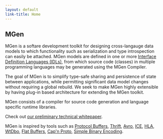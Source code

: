 ```yaml
---
layout: default
link-title: Home
---
```


## MGen

MGen is a softare development toolkit for designing cross-langauge data models to which functionality such as serialization and type introspection can easily be attached. MGen models are defined in one or more [Interface Definition Languages (IDLs)](http://en.wikipedia.org/wiki/Interface_description_language "IDL on Wikipedia"), from which source code (classes) in multiple programming languages may be generated using the MGen Compiler.

The goal of MGen is to simplify type-safe sharing and persistence of state between applications, while permitting significant data model changes without requiring a global rebuild. We seek to make MGen highly extensible by having plug-in based architecture for extending the MGen toolkit.

MGen consists of a compiler for source code generation and language specific runtime libraries.

Check out [our preliminary technical whitepaper](http://culvertsoft.se/docs/WhitePaper.pdf).


MGen is inspired by tools such as [Protocol Buffers](https://code.google.com/p/protobuf/ "sometimes called protobuf"), [Thrift](http://thrift.apache.org/), [Avro](http://avro.apache.org/), [ICE](http://www.zeroc.com/ice.html "Internet Communications Engine"), [HLA](http://en.wikipedia.org/wiki/High-level_architecture_(simulation) "High level architecture"), [WtDbo](http://www.webtoolkit.eu/wt/), [Flat Buffers](http://google.github.io/flatbuffers/), [Cap'n Proto](http://kentonv.github.io/capnproto/), [Simple Binary Encoding](https://github.com/real-logic/simple-binary-encoding). 
